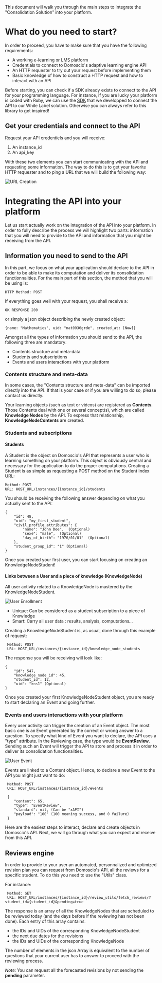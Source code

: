 ﻿This document will walk you through the main steps to integrate the "Consolidation Solution" into your platform.

# What do you need to start?
In order to proceed, you have to make sure that you have the following requirements:

*	A working e-learning or LMS platform
*	Credentials to connect to Domoscio's adaptive learning engine API
*	An HTTP requester to try out your request before implementing them
*	Basic knowledge of how to construct a HTTP request and how to interact with an API

Before starting, you can check if a SDK already exists to connect to the API for your programming language. 
For instance, if you are lucky your platform is coded with Ruby, we can use the [SDK](https://github.com/Celumproject/domoscio_rails) that we developped to connect the API to our White Label solution. Otherwise you can always refer to this library to get inspired!

## Get your credentials and connect to the API

Request your API credentiels and you will receive:

1. An instance_id
2. An api_key

With these two elements you can start communicating with the API and requesting some information. The way to do this is to get your favorite HTTP requester and to ping a URL that we will build the following way:

![URL Creation](https://raw.githubusercontent.com/Celumproject/domoscio-docs/master/uploads/creation_url.png)

# Integrating the API into your platform

Let us start actually work on the integration of the API into your platform. In order to fully describe the process we will highlight two parts: information that you will need to provide to the API and information that you might be receiving from the API.


## Information you need to send to the API

In this part, we focus on what your application should declare to the API in order to be able to make its computation and deliver its consolidation functionnalities. For the main part of this section, the method that you will be using is:

	HTTP Method: POST 

If everything goes well with your request, you shall receive a:

	OK RESPONSE 200

or simply a json object describing the newly created object:

	{name: "Mathematics", uid: "mat0036grde", created_at: [Now]}

Amongst all the types of information you should send to the API, the following three are mandatory:

*	Contents structure and meta-data
*	Students and subscriptions
*	Events and users interactions with your platform

### Contents structure and meta-data 

In some cases, the "Contents structure and meta-data" can be imported directly into the API. If that is your case or if you are willing to do so, please contact us directly.

Your learning objects (such as text or videos) are registered as **Contents**. Those Contents deal with one or several concept(s), which are called **Knowledge Nodes** by the API. To express that relationship, **KnowledgeNodeContents** are created.


### Students and subscriptions
#### Students
A Student is the object on Domoscio's API that represents a user who is learning something on your platform. This object is obviously central and necessary for the application to do the proper computations. 
Creating a Student is as simple as requesting a POST method on the Student Index URL:

	Method: POST
	URL: HOST_URL/instances/{instance_id}/students

You should be receiving the following answer depending on what you actually sent to the API:

	{
		"id": 48,
		"uid": "my_first_student",
		"civil_profile_attributes": {
			"name": "John Doe",  (Optional)
			"sexe": "male",  (Optional)
			"day_of_birth": "1970/01/01"  (Optional)
		},
		"student_group_id": "1" (Optional)
	}
	
Once you created your first user, you can start focusing on creating an KnowledgeNodeStudent!

#### Links between a User and a piece of knowledge (KnowledgeNode)
All user activity related to a KnowledgeNode is mastered by the KnowledgeNodeStudent.

![User Enrollment](https://raw.githubusercontent.com/Celumproject/domoscio-docs/master/uploads/user_enrollment.jpg)

*	Unique: Can be considered as a student subscription to a piece of Knowledge
*	Smart: Carry all user data : results, analysis, computations…

Creating a KnowledgeNodeStudent is, as usual, done through this example of request:

	 Method: POST
	 URL: HOST_URL/instances/{instance_id}/knowledge_node_students

The response you will be receiving will look like:

	{
		"id": 547,
		"knowledge_node_id": 45,
		"student_id": 12,
		"uid": "kns1" (Optional)
	}

Once you created your first KnowledgeNodeStudent object, you are ready to start declaring an Event and going further.

### Events and users interactions with your platform

Every user activity can trigger the creation of an Event object. The most basic one is an Event generated by the correct or wrong answer to a question. To specify what kind of Event you want to declare, the API uses a "type" attribute. In the Reviewing case, the type would be **EventReview**. Sending such an Event will trigger the API to store and process it in order to deliver its consolidation functionalities.

![User Event](https://raw.githubusercontent.com/Celumproject/domoscio-docs/master/uploads/user_event.jpg)

Events are linked to a Content object. Hence, to declare a new Event to the API you might just want to do:

	 Method: POST
	 URL: HOST_URL/instances/{instance_id}/events

	 {
	 	"content": 65,
	 	"type": "EventReview",
		"standard": nil, (Can be "xAPI")
	 	"payload": "100" (100 meaning success, and 0 failure)
	 }


Here are the easiest steps to interact, declare and create objects in Domoscio's API. Next, we will go through what you can expect and receive from this API.


## Reviews engine
In order to provide to your user an automated, personnalized and optimized revision plan you can request from Domoscio's API, all the reviews for a specific student. To do this you need to use the "Utils" class.

For instance:

	 Method: GET
	 URL: HOST_URL/instances/{instance_id}/review_utils/fetch_reviews/?student_id={student_id}&pending=true

The response is an array of all the KnowledgeNodes that are scheduled to be reviewed today (and the days before if the reviewing has not been done). Each entry of this array contains:

*	the IDs and UIDs of the corresponding KnowledgeNodeStudent
*	the next due dates for the revisions
*	the IDs and UIDs of the corresponding KnowledgeNode

The number of elements in the json Array is equivalent to the number of questions that your current user has to answer to proceed with the reviewing process.

_Note:_ You can request all the forecasted revisions by not sending the **pending** parameter.

